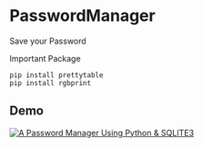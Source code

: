 # PasswordManager
Save your Password

Important Package
```
pip install prettytable
pip install rgbprint
```

## Demo
[![A Password Manager Using Python & SQLITE3](https://i.ibb.co/Ks8jV4R/hqdefault.jpg)](https://youtu.be/GrRd92RnB7c "A Password Manager Using Python & SQLITE3")
